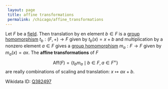 ```yaml
---
 layout: page
 title: affine transformations
 permalink: /chicago/affine_transformations
---
```

Let $F$ be a [field](https://mathgloss.github.io/MathGloss/chicago/field). Then translation by en element $b\in F$ is a [group homomorphism](https://mathgloss.github.io/MathGloss/chicago/group_homomorphism) $t_b:(F, +)\to F$ given by $t_b(x) = x+b$ and multiplication by a nonzero element $a\in F$ gives a [group homomorphism](https://mathgloss.github.io/MathGloss/chicago/group_homomorphism) $m_a:F\to F$ given by $m_a(x) = ax$. 
The **affine transformations** of $F$$$\text{Aff}(F) = \{t_bm_a\mid b\in F, a\in F^\times\}$$ are really combinations of scaling and translation: $x\mapsto ax+b$. 

Wikidata ID: [Q382497](https://www.wikidata.org/wiki/Q382497)
